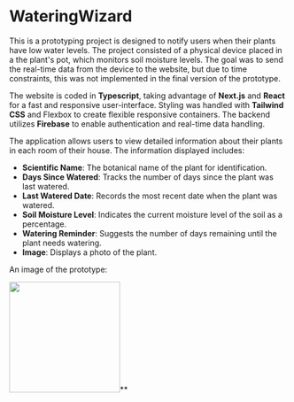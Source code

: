 # WateringWizard

This is a prototyping project is designed to notify users when their plants have low water levels. The project consisted of a physical device placed in a the plant's pot, which monitors soil moisture levels. The goal was to send the real-time data from the device to the website, but due to time constraints, this was not implemented in the final version of the prototype.

The website is coded in **Typescript**, taking advantage of **Next.js** and **React** for a fast and responsive user-interface. Styling was handled with **Tailwind CSS** and Flexbox to create flexible responsive containers. The backend utilizes **Firebase** to enable authentication and real-time data handling. 

The application allows users to view detailed information about their plants in each room of their house.
The information displayed includes:

- **Scientific Name**: The botanical name of the plant for identification.
- **Days Since Watered**: Tracks the number of days since the plant was last watered.
- **Last Watered Date**: Records the most recent date when the plant was watered.
- **Soil Moisture Level**: Indicates the current moisture level of the soil as a percentage.
- **Watering Reminder**: Suggests the number of days remaining until the plant needs watering.
- **Image**: Displays a photo of the plant.

An image of the prototype:

<img src = 'https://github.com/user-attachments/assets/5e1c3fc4-b334-430c-8dbf-233f164244cb' style ='width:200px;'>**
